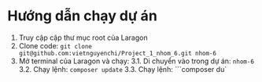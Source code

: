 # Hướng dẫn chạy dự án

1. Truy cập cập thư mục root của Laragon
2. Clone code: ```git clone git@github.com:vietnguyenchi/Project_1_nhom_6.git nhom-6```
3. Mở terminal của Laragon và chạy:
    3.1. Di chuyển vào trong dự án: ```nhom-6```
    3.2. Chạy lệnh: ```composer update```
    3.3. Chạy lệnh: ```composer du`
